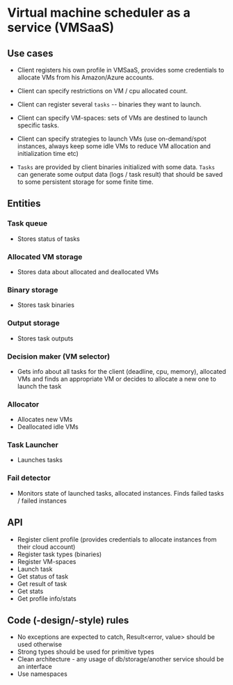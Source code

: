# Virtual machine scheduler as a service (VMSaaS)

## Use cases

- Client registers his own profile in VMSaaS, provides some credentials to allocate VMs from his Amazon/Azure accounts.
- Client can specify restrictions on VM / cpu allocated count.
- Client can register several `tasks` -- binaries they want to launch.
- Client can specify VM-spaces: sets of VMs are destined to launch specific tasks.
- Client can specify strategies to launch VMs (use on-demand/spot instances, always keep some idle VMs to reduce
  VM allocation and initialization time etc)

- `Tasks` are provided by client binaries initialized with some data. `Tasks` can generate some output data
  (logs / task result) that should be saved to some persistent storage for some finite time.


## Entities

### Task queue
- Stores status of tasks

### Allocated VM storage
- Stores data about allocated and deallocated VMs

### Binary storage
- Stores task binaries

### Output storage
- Stores task outputs

### Decision maker (VM selector)
- Gets info about all tasks for the client (deadline, cpu, memory), allocated VMs and finds an appropriate VM 
  or decides to allocate a new one to launch the task

### Allocator
- Allocates new VMs
- Deallocated idle VMs

### Task Launcher
- Launches tasks

### Fail detector
- Monitors state of launched tasks, allocated instances. Finds failed tasks / failed instances


## API

- Register client profile (provides credentials to allocate instances from their cloud account)
- Register task types (binaries)
- Register VM-spaces
- Launch task
- Get status of task
- Get result of task
- Get stats
- Get profile info/stats


## Code (-design/-style) rules
- No exceptions are expected to catch, Result<error, value> should be used otherwise
- Strong types should be used for primitive types
- Clean architecture - any usage of db/storage/another service should be an interface
- Use namespaces


